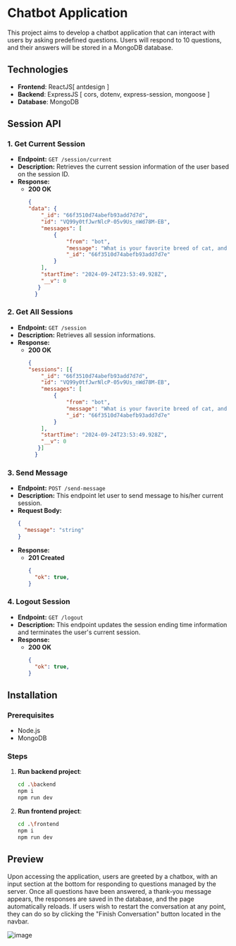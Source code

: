 # Chatbot Application

This project aims to develop a chatbot application that can interact with users by asking predefined questions. Users will respond to 10 questions, and their answers will be stored in a MongoDB database.

## Technologies

- **Frontend**: ReactJS[ antdesign ]
- **Backend**: ExpressJS [ cors, dotenv, express-session, mongoose ]
- **Database**: MongoDB

## Session API

### 1. Get Current Session
- **Endpoint:** `GET /session/current`
- **Description:** Retrieves the current session information of the user based on the session ID.
- **Response:**
  - **200 OK**
    ```json
    {
    "data": {
        "_id": "66f3510d74abefb93add7d7d",
        "id": "VQ99y0tfJwrNlcP-05v9Us_nWd78M-EB",
        "messages": [
            {
                "from": "bot",
                "message": "What is your favorite breed of cat, and why?",
                "_id": "66f3510d74abefb93add7d7e"
            }
        ],
        "startTime": "2024-09-24T23:53:49.928Z",
        "__v": 0
       }
      }
    ```

### 2. Get All Sessions
- **Endpoint:** `GET /session`
- **Description:** Retrieves all session informations. 
- **Response:**
  - **200 OK**
    ```json
    {
    "sessions": [{
        "_id": "66f3510d74abefb93add7d7d",
        "id": "VQ99y0tfJwrNlcP-05v9Us_nWd78M-EB",
        "messages": [
            {
                "from": "bot",
                "message": "What is your favorite breed of cat, and why?",
                "_id": "66f3510d74abefb93add7d7e"
            }
        ],
        "startTime": "2024-09-24T23:53:49.928Z",
        "__v": 0
       }]
      }
    ```

### 3. Send Message
- **Endpoint:** `POST /send-message`
- **Description:** This endpoint let user to send message to his/her current session. 
- **Request Body:**
    ```json
    {
      "message": "string"
    }
    ```
- **Response:**
  - **201 Created**
    ```json
    {
      "ok": true,
    }
    ```

### 4. Logout Session
- **Endpoint:** `GET /logout`
- **Description:** This endpoint updates the session ending time information and terminates the user's current session.
- **Response:**
  - **200 OK**
    ```json
    {
      "ok": true,
    }
    ```

## Installation

### Prerequisites

- Node.js
- MongoDB

### Steps

1. **Run backend project**:

   ```bash
   cd .\backend
   npm i
   npm run dev
2. **Run frontend project**:

   ```bash
   cd .\frontend
   npm i
   npm run dev

## Preview

Upon accessing the application, users are greeted by a chatbox, with an input section at the bottom for responding to questions managed by the server. Once all questions have been answered, a thank-you message appears, the responses are saved in the database, and the page automatically reloads. If users wish to restart the conversation at any point, they can do so by clicking the "Finish Conversation" button located in the navbar.

![image](https://github.com/user-attachments/assets/916914cb-437b-477b-a4d1-4077343cecf6)
